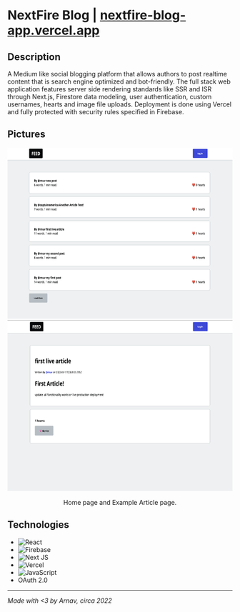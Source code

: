 # NextFire Blog | [nextfire-blog-app.vercel.app](https://nextfire-blog-app.vercel.app)

## Description

A Medium like social blogging platform that allows authors to post realtime content that is search engine optimized and bot-friendly. The full stack web application features server side rendering standards like SSR and ISR through Next.js, Firestore data modeling, user authentication, custom usernames, hearts and image file uploads. Deployment is done using Vercel and fully protected with security rules specified in Firebase.

## Pictures
<div align="center">
  <img src="image1.png" width="666" height="383">
</div>
<div align="center">
  <img src="image2.png" width="666" height="383">
</div>
<p align="center">
  Home page and Example Article page.
</p>

## Technologies
- ![React](https://img.shields.io/badge/react-%2320232a.svg?style=for-the-badge&logo=react&logoColor=%2361DAFB)
- ![Firebase](https://img.shields.io/badge/Firebase-039BE5?style=for-the-badge&logo=Firebase&logoColor=white)
- ![Next JS](https://img.shields.io/badge/Next-black?style=for-the-badge&logo=next.js&logoColor=white)
- ![Vercel](https://img.shields.io/badge/vercel-%23000000.svg?style=for-the-badge&logo=vercel&logoColor=white)
- ![JavaScript](https://img.shields.io/badge/javascript-%23323330.svg?style=for-the-badge&logo=javascript&logoColor=%23F7DF1E)
- OAuth 2.0

---
*Made with <3 by Arnav, circa 2022*
